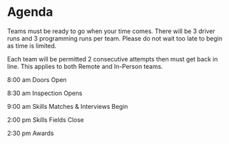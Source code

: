 # Agenda

Teams must be ready to go when your time comes.  There will be 3 driver runs and 3 programming runs per team.  Please do not wait too late to begin as time is limited.

Each team will be permitted 2 consecutive attempts then must get back in line.  This applies to both Remote and In-Person teams.  

8:00 am Doors Open

8:30 am Inspection Opens

9:00 am Skills Matches & Interviews Begin

2:00 pm Skills Fields Close

2:30 pm Awards
